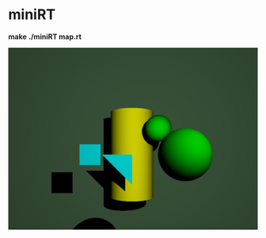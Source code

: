 # miniRT
**make**
**./miniRT map.rt**

![alt text](https://github.com/an-karina/miniRT/blob/main/figures.png)
